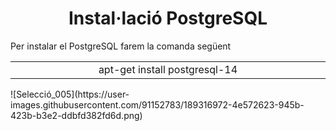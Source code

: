 <h1 align="center">Instal·lació PostgreSQL</h1>

<p>Per instalar el PostgreSQL farem la comanda següent<p>
<table style="width: 100%; text-align: center;">
  <tr>
    <td style="width: 33%"; align="center";>apt-get install postgresql-14</td>
  </tr>
</table>
![Selecció_005](https://user-images.githubusercontent.com/91152783/189316972-4e572623-945b-423b-b3e2-ddbfd382fd6d.png)

